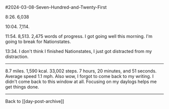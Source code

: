 #2024-03-08-Seven-Hundred-and-Twenty-First

8:26.  6,038

10:04.  7,114.

11:54.  8,513.  2,475 words of progress.  I got going well this morning.  I'm going to break for Nationstates.

13:34.  I don't think I finished Nationstates, I just got distracted from my distraction.

---
8.7 miles.  1,590 kcal.  33,002 steps.  7 hours, 20 minutes, and 51 seconds.  Average speed 1.1 mph.  Also wow, I forgot to come back to my writing.  I didn't come back to this window at all.  Focusing on my daylogs helps me get things done.

---
Back to [[day-post-archive]]